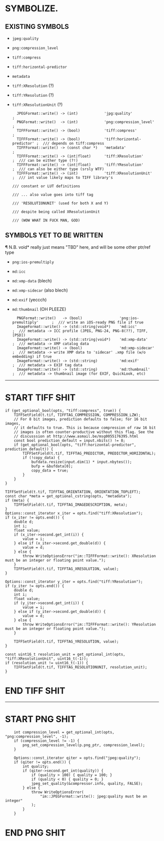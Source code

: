
SYMBOLIZE.
==========

EXISTING SYMBOLS
-----------------------------

* `jpeg:quality`
* `png:compression_level`
* `tiff:compress`
* `tiff:horizontal-predictor`
* `metadata`
* `tiff:XResolution` (?)
* `tiff:YResolution` (?)
* `tiff:XResolutionUnit` (?)

        JPEGFormat::write() -> (int)            'jpg:quality'               ;
        PNGFormat::write()  -> (int)            'png:compression_level'     ;
        TIFFFormat::write() -> (bool)           'tiff:compress'             ;
        TIFFFormat::write() -> (bool)           'tiff:horizontal-predictor' ;  /// depends on tiff:compress
        TIFFFormat::write() -> (const char *)   'metadata'                  ;
        TIFFFormat::write() -> (int|float)      'tiff:XResolution'          ;  /// can be either type (?!)
        TIFFFormat::write() -> (int|float)      'tiff:YResolution'          ;  /// can also be either type (srsly WTF)
        TIFFFormat::write() -> (int)            'tiff:XResolutionUnit'      ;  /// int value likely maps to TIFF library's
                                                                               /// constant or LUT definitions
                                                                               /// ... also value goes into tiff tag
                                                                               /// 'RESOLUTIONUNIT' (used for both X and Y)
                                                                               /// despite being called XResolutionUnit
                                                                               /// (WOW WHAT IN FUCK MAN, GOD)

SYMBOLS YET TO BE WRITTEN
---------------------------------------------

¶ N.B. void* really just means "TBD" here, and will be some other ptr/ref type

* `png:ios-premultiply`
* `md:icc`
* `md:xmp-data` (blech)
* `md:xmp-sidecar` (also blech)
* `md:exif` (yeccch)
* `md:thumbnail` (OH PLEEZE)

        PNGFormat::write()   -> (bool)                 'png:ios-premultiply'      ;  /// write an iOS-ready PNG file if true
        ImageFormat::write() -> (std::string|void*)    'md:icc'                  ;  /// metadata -> ICC profile (JPEG, PNG-24, PNG-8(??), TIFF, [PSD])
        ImageFormat::write() -> (std::string|void*)    'md:xmp-data'             ;  /// metadata -> XMP catalog data
        ImageFormat::write() -> (bool)                 'md:xmp-sidecar'          ;  /// metadata -> write XMP data to 'sidecar' .xmp file (w/o embedding) if true
        ImageFormat::write() -> (std::string)          'md:exif'                 ;  /// metadata -> EXIF tag data
        ImageFormat::write() -> (std::string)          'md:thumbnail'            ;  /// metadata -> thumbnail image (for EXIF, QuickLook, etc)

<hr>

START TIFF SHIT
==============

    if (get_optional_bool(opts, "tiff:compress", true)) {
        TIFFSetField(t.tif, TIFFTAG_COMPRESSION, COMPRESSION_LZW);
        // For 8 bit images, prediction defaults to false; for 16 bit images,
        // it defaults to true. This is because compression of raw 16 bit
        // images is often counter-productive without this flag. See the
        // discusssion at http://www.asmail.be/msg0055176395.html
        const bool prediction_default = input.nbits() != 8;
        if (get_optional_bool(opts, "tiff:horizontal-predictor", prediction_default)) {
            TIFFSetField(t.tif, TIFFTAG_PREDICTOR, PREDICTOR_HORIZONTAL);
            if (!copy_data) {
                bufdata.resize(input.dim(1) * input.nbytes());
                bufp = &bufdata[0];
                copy_data = true;
            }
        }
    }
    
    TIFFSetField(t.tif, TIFFTAG_ORIENTATION, ORIENTATION_TOPLEFT);
    const char *meta = get_optional_cstring(opts, "metadata");
    if (meta) {
        TIFFSetField(t.tif, TIFFTAG_IMAGEDESCRIPTION, meta);
    }
    Options::const_iterator x_iter = opts.find("tiff:XResolution");
    if (x_iter != opts.end()) {
        double d;
        int i;
        float value;
        if (x_iter->second.get_int(i)) {
            value = i;
        } else if (x_iter->second.get_double(d)) {
            value = d;
        } else {
            throw WriteOptionsError("im::TIFFFormat::write(): XResolution must be an integer or floating point value.");
        }
        TIFFSetField(t.tif, TIFFTAG_XRESOLUTION, value);
    }
    
    Options::const_iterator y_iter = opts.find("tiff:YResolution");
    if (y_iter != opts.end()) {
        double d;
        int i;
        float value;
        if (y_iter->second.get_int(i)) {
            value = i;
        } else if (y_iter->second.get_double(d)) {
            value = d;
        } else {
            throw WriteOptionsError("im::TIFFFormat::write(): YResolution must be an integer or floating point value.");
        }
    
        TIFFSetField(t.tif, TIFFTAG_YRESOLUTION, value);
    }
    
    const uint16_t resolution_unit = get_optional_int(opts, "tiff:XResolutionUnit", uint16_t(-1));
    if (resolution_unit != uint16_t(-1)) {
        TIFFSetField(t.tif, TIFFTAG_RESOLUTIONUNIT, resolution_unit);
    }
    
END TIFF SHIT
============

<hr>

START PNG SHIT
==============

        int compression_level = get_optional_int(opts, "png:compression_level", -1);
        if (compression_level != -1) {
            png_set_compression_level(p.png_ptr, compression_level);
        }
        
        Options::const_iterator qiter = opts.find("jpeg:quality");
        if (qiter != opts.end()) {
            int quality;
            if (qiter->second.get_int(quality)) {
                if (quality > 100) { quality = 100; }
                if (quality < 0) { quality = 0; }
                jpeg_set_quality(&compressor.info, quality, FALSE);
            } else {
                throw WriteOptionsError(
                    "im::JPEGFormat::write(): jpeg:quality must be an integer"
                );
            }
        }


END PNG SHIT
============

